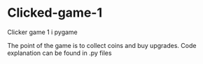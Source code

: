 # Clicked-game-1
Clicker game 1 i pygame

The point of the game is to collect coins and buy upgrades.
Code explanation can be found in .py files
